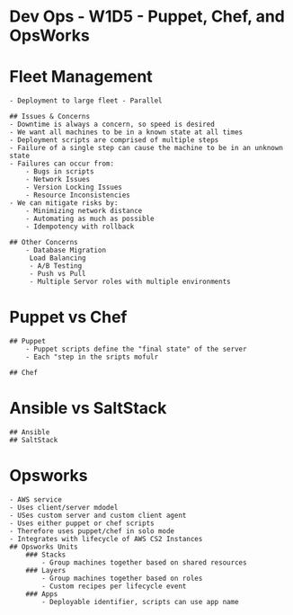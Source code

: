 # Dev Ops - W1D5 - Puppet, Chef, and OpsWorks

# Fleet Management
    - Deployment to large fleet - Parallel
    
    ## Issues & Concerns
    - Downtime is always a concern, so speed is desired
    - We want all machines to be in a known state at all times
    - Deployment scripts are comprised of multiple steps
    - Failure of a single step can cause the machine to be in an unknown state
    - Failures can occur from:
        - Bugs in scripts
        - Network Issues
        - Version Locking Issues
        - Resource Inconsistencies
    - We can mitigate risks by:
        - Minimizing network distance
        - Automating as much as possible
        - Idempotency with rollback

    ## Other Concerns
        - Database Migration
         Load Balancing
         - A/B Testing
         - Push vs Pull
         - Multiple Servor roles with multiple environments

# Puppet vs Chef
    ## Puppet
        - Puppet scripts define the "final state" of the server
        - Each "step in the sripts mofulr 

    ## Chef
# Ansible vs SaltStack
    ## Ansible
    ## SaltStack
# Opsworks
    - AWS service
    - Uses client/server mdodel
    - USes custom server and custom client agent
    - Uses either puppet or chef scripts
    - Therefore uses puppet/chef in solo mode
    - Integrates with lifecycle of AWS CS2 Instances
    ## Opsworks Units
        ### Stacks
            - Group machines together based on shared resources
        ### Layers
            - Group machines together based on roles
            - Custom recipes per lifecycle event
        ### Apps
            - Deployable identifier, scripts can use app name

